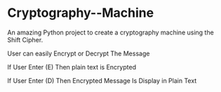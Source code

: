 # Cryptography--Machine

An amazing Python project to create a cryptography machine using the Shift Cipher.

User can easily Encrypt or Decrypt The Message 

If User Enter (E) Then plain text is Encrypted

If User Enter (D) Then Encrypted Message Is Display in Plain Text
